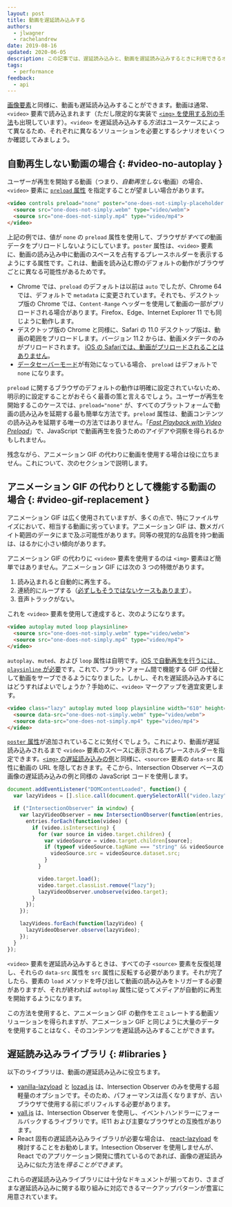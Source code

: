 ```yaml
---
layout: post
title: 動画を遅延読み込みする
authors:
  - jlwagner
  - rachelandrew
date: 2019-08-16
updated: 2020-06-05
description: この記事では、遅延読み込みと、動画を遅延読み込みするときに利用できるオプションについて説明します。
tags:
  - performance
feedback:
  - api
---
```


[画像要素](/lazy-loading-images)と同様に、動画も遅延読み込みすることができます。動画は通常、`<video>` 要素で読み込まれます（ただし限定的な実装で [`<img>` を使用する別の手法](https://calendar.perfplanet.com/2017/animated-gif-without-the-gif/)も出現しています）。`<video>` を遅延読み込みする*方法*はユースケースによって異なるため、それぞれに異なるソリューションを必要とするシナリオをいくつか確認してみましょう。

## 自動再生しない動画の場合 {: #video-no-autoplay }

ユーザーが再生を開始する動画（つまり、*自動再生しない*動画）の場合、`<video>` 要素に [`preload` 属性](https://developer.mozilla.org/docs/Web/HTML/Element/video#attr-preload) を指定することが望ましい場合があります。

```html
<video controls preload="none" poster="one-does-not-simply-placeholder.jpg">
  <source src="one-does-not-simply.webm" type="video/webm">
  <source src="one-does-not-simply.mp4" type="video/mp4">
</video>
```

上記の例では、値が `none` の `preload` 属性を使用して、ブラウザが*すべての*動画データをプリロードしないようにしています。`poster` 属性は、`<video>` 要素に、動画の読み込み中に動画のスペースを占有するプレースホルダーを表示するようにする属性です。これは、動画を読み込む際のデフォルトの動作がブラウザごとに異なる可能性があるためです。

- Chrome では、`preload` のデフォルトは以前は `auto` でしたが、Chrome 64 では、デフォルトで `metadata` に変更されています。それでも、デスクトップ版の Chrome では、`Content-Range` ヘッダーを使用して動画の一部がプリロードされる場合があります。Firefox、Edge、Internet Explorer 11 でも同じように動作します。
- デスクトップ版の Chrome と同様に、Safari の 11.0 デスクトップ版は、動画の範囲をプリロードします。バージョン 11.2 からは、動画メタデータのみがプリロードされます。 [iOS の Safariでは、動画がプリロードされることはありません](https://developer.apple.com/library/content/documentation/AudioVideo/Conceptual/Using_HTML5_Audio_Video/AudioandVideoTagBasics/AudioandVideoTagBasics.html#//apple_ref/doc/uid/TP40009523-CH2-SW9)。
- [データセーバーモード](https://support.google.com/chrome/answer/2392284)が有効になっている場合、 `preload` はデフォルトで `none` になります。

`preload` に関するブラウザのデフォルトの動作は明確に設定されていないため、明示的に設定することがおそらく最善の策と言えるでしょう。ユーザーが再生を開始するこのケースでは、`preload="none"` が、すべてのプラットフォームで動画の読み込みを延期する最も簡単な方法です。`preload` 属性は、動画コンテンツの読み込みを延期する唯一の方法ではありません。「[*Fast Playback with Video Preload*](/fast-playback-with-preload/)」で、JavaScript で動画再生を扱うためのアイデアや洞察を得られるかもしれません。

残念ながら、アニメーション GIF の代わりに動画を使用する場合は役に立ちません。これについて、次のセクションで説明します。

## アニメーション GIF の代わりとして機能する動画の場合 {: #video-gif-replacement }

アニメーション GIF は広く使用されていますが、多くの点で、特にファイルサイズにおいて、相当する動画に劣っています。アニメーション GIF は、数メガバイト範囲のデータにまで及ぶ可能性があります。同等の視覚的な品質を持つ動画は、はるかに小さい傾向があります。

アニメーション GIF の代わりに `<video>` 要素を使用するのは `<img>` 要素ほど簡単ではありません。アニメーション GIF には次の 3 つの特徴があります。

1. 読み込まれると自動的に再生する。
2. 連続的にループする（[必ずしもそうではないケースもあります](https://davidwalsh.name/prevent-gif-loop)）。
3. 音声トラックがない。

これを `<video>` 要素を使用して達成すると、次のようになります。

```html
<video autoplay muted loop playsinline>
  <source src="one-does-not-simply.webm" type="video/webm">
  <source src="one-does-not-simply.mp4" type="video/mp4">
</video>
```

`autoplay`、`muted`、および `loop` 属性は自明です。[iOS で自動再生を行うには、`playsinline` が必要](https://webkit.org/blog/6784/new-video-policies-for-ios/)です。これで、プラットフォーム間で機能する GIF の代替として動画をサーブできるようになりました。しかし、それを遅延読み込みするにはどうすればよいでしょうか？手始めに、`<video>` マークアップを適宜変更します。

```html
<video class="lazy" autoplay muted loop playsinline width="610" height="254" poster="one-does-not-simply.jpg">
  <source data-src="one-does-not-simply.webm" type="video/webm">
  <source data-src="one-does-not-simply.mp4" type="video/mp4">
</video>
```

[`poster` 属性](https://developer.mozilla.org/docs/Web/HTML/Element/video#attr-poster)が追加されていることに気付くでしょう。これにより、動画が遅延読み込みされるまで `<video>` 要素のスペースに表示されるプレースホルダーを指定できます。[`<img>` の遅延読み込みの例](/lazy-loading-images/)と同様に、`<source>` 要素の `data-src` 属性に動画の URL を隠しておきます。そこから、Intersection Observer ベースの画像の遅延読み込みの例と同様の JavaScript コードを使用します。

```javascript
document.addEventListener("DOMContentLoaded", function() {
  var lazyVideos = [].slice.call(document.querySelectorAll("video.lazy"));

  if ("IntersectionObserver" in window) {
    var lazyVideoObserver = new IntersectionObserver(function(entries, observer) {
      entries.forEach(function(video) {
        if (video.isIntersecting) {
          for (var source in video.target.children) {
            var videoSource = video.target.children[source];
            if (typeof videoSource.tagName === "string" && videoSource.tagName === "SOURCE") {
              videoSource.src = videoSource.dataset.src;
            }
          }

          video.target.load();
          video.target.classList.remove("lazy");
          lazyVideoObserver.unobserve(video.target);
        }
      });
    });

    lazyVideos.forEach(function(lazyVideo) {
      lazyVideoObserver.observe(lazyVideo);
    });
  }
});
```

`<video>` 要素を遅延読み込みするときは、すべての子 `<source>` 要素を反復処理し、それらの `data-src` 属性を `src` 属性に反転する必要があります。それが完了したら、要素の `load` メソッドを呼び出して動画の読み込みをトリガーする必要がありますが、それが終われば `autoplay` 属性に従ってメディアが自動的に再生を開始するようになります。

この方法を使用すると、アニメーション GIF の動作をエミュレートする動画ソリューションを得られますが、アニメーション GIF と同じように大量のデータを使用することはなく、そのコンテンツを遅延読み込みすることができます。

## 遅延読み込みライブラリ {: #libraries }

以下のライブラリは、動画の遅延読み込みに役立ちます。

- [vanilla-lazyload](https://github.com/verlok/vanilla-lazyload) と [lozad.js](https://github.com/ApoorvSaxena/lozad.js) は、Intersection Observer のみを使用する超軽量のオプションです。そのため、パフォーマンスは高くなりますが、古いブラウザで使用する前にポリフィルする必要があります。
- [yall.js](https://github.com/malchata/yall.js) は、Intersection Observer を使用し、イベントハンドラーにフォールバックするライブラリです。IE11 および主要なブラウザとの互換性があります。
- React 固有の遅延読み込みライブラリが必要な場合は、 [react-lazyload](https://github.com/jasonslyvia/react-lazyload) を検討することをお勧めします。Intesection Observer を使用しませんが、React でのアプリケーション開発に慣れているのであれば、画像の遅延読み込みに似た方法を*得ることができます*。

これらの遅延読み込みライブラリには十分なドキュメントが揃っており、さまざまな遅延読み込みに関する取り組みに対応できるマークアップパターンが豊富に用意されています。
